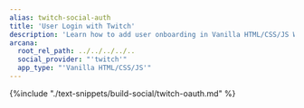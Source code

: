 ```yaml
---
alias: twitch-social-auth
title: 'User Login with Twitch'
description: 'Learn how to add user onboarding in Vanilla HTML/CSS/JS Web3 apps using custom login UI and Twitch as the social login provider.'
arcana:
  root_rel_path: ../../../../..
  social_provider: "'twitch'"
  app_type: "'Vanilla HTML/CSS/JS'"
---
```


{%include "./text-snippets/build-social/twitch-oauth.md" %}
